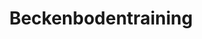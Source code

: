 ---
title: 'Beckenbodentraining'
description: 'Vorsorge für Ihr Wohl'
pubDate: 'Jul 09 2000'
heroImage: '/Emsella.png'
---